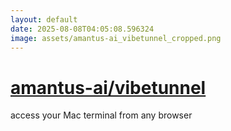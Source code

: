 ```yaml
---
layout: default
date: 2025-08-08T04:05:08.596324
image: assets/amantus-ai_vibetunnel_cropped.png
---
```


# [amantus-ai/vibetunnel](https://github.com/amantus-ai/vibetunnel)

access your Mac terminal from any browser
